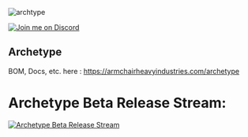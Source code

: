 ![archtype](./docs/assets/images/archetype-options.png)


[![Join me on Discord](https://discord.com/api/guilds/1029426383614648421/widget.png?style=banner2)](https://discord.gg/armchairengineeringsux)

## Archetype

BOM, Docs, etc. here : https://armchairheavyindustries.com/archetype


# Archetype Beta Release Stream:
[![Archetype Beta Release Stream](https://img.youtube.com/vi/wc67sXDRiaM/0.jpg)](https://www.youtube.com/watch?v=wc67sXDRiaM&t=387s "Archetype Beta Release Stream")

